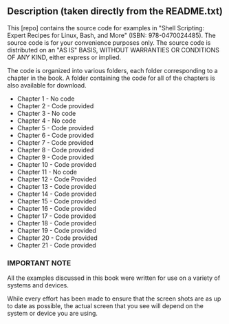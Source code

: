 ## Description (taken directly from the README.txt)
This \[repo\] contains the source code for examples in "Shell Scripting: Expert Recipes for Linux, Bash, and More"
(ISBN: 978-0470024485). The source code is for your convenience purposes only. The source code is distributed on an "AS IS" BASIS, WITHOUT WARRANTIES OR CONDITIONS OF ANY KIND, either express or implied.

The code is organized into various folders, each folder corresponding to a chapter in the book. A folder containing the code for all of the chapters is also available for download.

- Chapter 1 - No code
- Chapter 2 - Code provided
- Chapter 3 - No code
- Chapter 4 - No code
- Chapter 5 - Code provided
- Chapter 6 - Code provided
- Chapter 7 - Code provided
- Chapter 8 - Code provided
- Chapter 9 - Code provided
- Chapter 10 - Code provided
- Chapter 11 - No code
- Chapter 12 - Code Provided
- Chapter 13 - Code provided
- Chapter 14 - Code provided
- Chapter 15 - Code provided
- Chapter 16 - Code provided
- Chapter 17 - Code provided
- Chapter 18 - Code provided
- Chapter 19 - Code provided
- Chapter 20 - Code provided
- Chapter 21 - Code provided

### IMPORTANT NOTE 
All the examples discussed in this book were written for use on a variety of systems and devices.

While every effort has been made to ensure that the screen shots are as up to date as possible, the actual screen that you see will depend on the system or device you are using.
